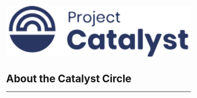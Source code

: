 <img src="assets/catalyst.svg" alt="Project Catalyst" width="512" />

# About the Catalyst Circle #

***

